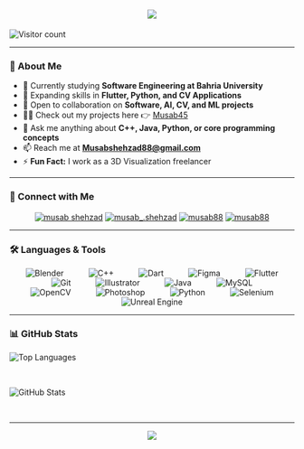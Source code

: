 <h1 align="center">
  <img src="https://readme-typing-svg.herokuapp.com?font=Orbitron&size=32&color=0AEFFF&center=true&vCenter=true&width=600&height=60&lines=Welcome+to+My+Space!+🚀;Hi+%F0%9F%91%8B%2C+I'm+Musab+Shehzad;A+Software+Engineer+from+Mars">
</h1>

<p align="left">
  <img src="https://komarev.com/ghpvc/?username=musab45&label=Visitors&color=0e75b6&style=flat" alt="Visitor count" />
</p>

---

### 🚀 About Me

- 📔 Currently studying **Software Engineering at Bahria University**
- 🌱 Expanding skills in **Flutter, Python, and CV Applications**
- 🤝 Open to collaboration on **Software, AI, CV, and ML projects**
- 👨‍💻 Check out my projects here 👉 [Musab45](https://github.com/Musab45?tab=repositories)
- 💬 Ask me anything about **C++, Java, Python, or core programming concepts**
- 📫 Reach me at **Musabshehzad88@gmail.com**
- ⚡ **Fun Fact:** I work as a 3D Visualization freelancer

---

### 🔗 Connect with Me
<p align="center">
  <a href="https://linkedin.com/in/musab-shehzad-258184189/" target="blank"><img align="center" src="https://img.icons8.com/color/48/000000/linkedin.png" alt="musab shehzad" /></a>
  <a href="https://instagram.com/musab_.shehzad" target="blank"><img align="center" src="https://img.icons8.com/fluent/48/000000/instagram-new.png" alt="musab_.shehzad" /></a>
  <a href="https://www.behance.net/musab88" target="blank"><img align="center" src="https://img.icons8.com/color/48/000000/behance.png" alt="musab88" /></a>
  <a href="https://www.leetcode.com/musab88" target="blank"><img align="center" src="https://img.icons8.com/?size=40&id=wDGo581Ea5Nf&format=png&color=000000" alt="musab88" /></a>
</p>

---

### 🛠️ Languages & Tools
<p align="center">
  <img src="https://img.icons8.com/color/48/000000/blender-3d.png" alt="Blender" title="Blender" style="margin: 0 20px;"/>
  <img src="https://img.icons8.com/color/48/000000/c-plus-plus-logo.png" alt="C++" title="C++" style="margin: 0 20px;"/>
  <img src="https://img.icons8.com/color/48/000000/dart.png" alt="Dart" title="Dart" style="margin: 0 20px;"/>
  <img src="https://img.icons8.com/color/48/000000/figma.png" alt="Figma" title="Figma" style="margin: 0 20px;"/>
  <img src="https://img.icons8.com/color/48/000000/flutter.png" alt="Flutter" title="Flutter" style="margin: 0 20px;"/>
  <img src="https://img.icons8.com/color/48/000000/git.png" alt="Git" title="Git" style="margin: 0 20px;"/>
  <img src="https://img.icons8.com/color/48/000000/adobe-illustrator.png" alt="Illustrator" title="Illustrator" style="margin: 0 20px;"/>
  <img src="https://img.icons8.com/color/48/000000/java-coffee-cup-logo.png" alt="Java" title="Java" style="margin: 0 20px;"/>
  <img src="https://img.icons8.com/color/48/000000/mysql-logo.png" alt="MySQL" title="MySQL" style="margin: 0 20px;"/>
  <img src="https://img.icons8.com/color/48/000000/opencv.png" alt="OpenCV" title="OpenCV" style="margin: 0 20px;"/>
  <img src="https://img.icons8.com/color/48/000000/adobe-photoshop.png" alt="Photoshop" title="Photoshop" style="margin: 0 20px;"/>
  <img src="https://img.icons8.com/color/48/000000/python.png" alt="Python" title="Python" style="margin: 0 20px;"/>
  <img src="https://img.icons8.com/?size=48&id=38553&format=png&color=000000" alt="Selenium" title="Selenium" style="margin: 0 20px;"/>
  <img src="https://img.icons8.com/color/48/000000/unreal-engine.png" alt="Unreal Engine" title="Unreal Engine" style="margin: 0 20px;"/>
</p>



---

### 📊 GitHub Stats
<p align="left">
  <img src="https://github-readme-stats.vercel.app/api/top-langs?username=musab45&show_icons=true&theme=tokyonight&locale=en&layout=compact" alt="Top Languages" />
</p>
<br>
<p align="left">
  <img src="https://github-readme-stats.vercel.app/api?username=musab45&show_icons=true&locale=en&theme=tokyonight" alt="GitHub Stats" />
</p>
<br>

---

<p align="center">
  <img src="https://readme-typing-svg.herokuapp.com?font=Orbitron&size=20&color=0AEFFF&center=true&vCenter=true&width=600&height=40&lines=Thanks+for+stopping+by!+Keep+Exploring+💫">
</p>
